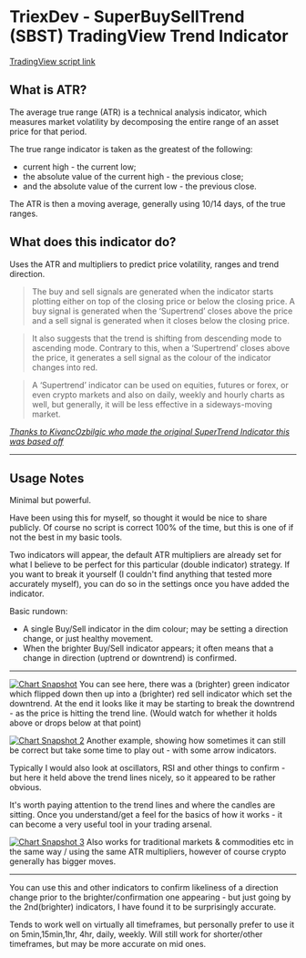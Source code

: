 # TriexDev - SuperBuySellTrend (SBST) TradingView Trend Indicator

[TradingView script link](https://www.tradingview.com/script/lz0rpQtQ-TriexDev-SuperBuySellTrend/)

## What is ATR?
The average true range (ATR) is a technical analysis indicator, which measures market volatility by decomposing the entire range of an asset price for that period.

The true range indicator is taken as the greatest of the following:
- current high - the current low;
- the absolute value of the current high - the previous close; 
- and the absolute value of the current low - the previous close. 

The ATR is then a moving average, generally using 10/14 days, of the true ranges.

## What does this indicator do?
Uses the ATR and multipliers to predict price volatility, ranges and trend direction.

>The buy and sell signals are generated when the indicator starts 
plotting either on top of the closing price or below the closing price. A buy signal is generated when the ‘Supertrend’ closes above the price and a sell signal is generated when it closes below the closing price.

>It also suggests that the trend is shifting from descending mode to ascending mode. Contrary to this, when a ‘Supertrend’ closes above the price, it generates a sell signal as the colour of the indicator changes into red.

>A ‘Supertrend’ indicator can be used on equities, futures or forex, or even crypto markets and also on daily, weekly and hourly charts as well, but generally, it will be less effective in a sideways-moving market.

_[Thanks to KivancOzbilgic who made the original SuperTrend Indicator this was based off](https://www.tradingview.com/u/KivancOzbilgic/)_

---

## Usage Notes

Minimal but powerful.

Have been using this for myself, so thought it would be nice to share publicly. Of course no script is correct 100% of the time, but this is one of if not the best in my basic tools.

Two indicators will appear, the default ATR multipliers are already set for what I believe to be perfect for this particular (double indicator) strategy.
If you want to break it yourself (I couldn't find anything that tested more accurately myself), you can do so in the settings once you have added the indicator.

Basic rundown:
- A single Buy/Sell indicator in the dim colour; may be setting a direction change, or just healthy movement.
- When the brighter Buy/Sell indicator appears; it often means that a change in direction (uptrend or downtrend) is confirmed.

---

[![Chart Snapshot](https://www.tradingview.com/x/z2B45Iaf)](https://www.tradingview.com/x/z2B45Iaf)
You can see here, there was a (brighter) green indicator which flipped down then up into a (brighter) red sell indicator which set the downtrend. At the end it looks like it may be starting to break the downtrend - as the price is hitting the trend line. (Would watch for whether it holds above or drops below at that point)

[![Chart Snapshot 2](https://www.tradingview.com/x/qj1xmOoj)](https://www.tradingview.com/x/qj1xmOoj)
Another example, showing how sometimes it can still be correct but take some time to play out - with some arrow indicators.

Typically I would also look at oscillators, RSI and other things to confirm - but here it held above the trend lines nicely, so it appeared to be rather obvious.

It's worth paying attention to the trend lines and where the candles are sitting.
Once you understand/get a feel for the basics of how it works - it can become a very useful tool in your trading arsenal.

[![Chart Snapshot 3](https://www.tradingview.com/x/7ftnNOuT)](https://www.tradingview.com/x/7ftnNOuT)
Also works for traditional markets & commodities etc in the same way / using the same ATR multipliers, however of course crypto generally has bigger moves.

---

You can use this and other indicators to confirm likeliness of a direction change prior to the brighter/confirmation one appearing - but just going by the 2nd(brighter) indicators, I have found it to be surprisingly accurate.

Tends to work well on virtually all timeframes, but personally prefer to use it on 5min,15min,1hr, 4hr, daily, weekly. Will still work for shorter/other timeframes, but may be more accurate on mid ones.